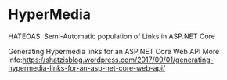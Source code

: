 # HyperMedia
HATEOAS: Semi-Automatic population of Links in ASP.NET Core

Generating Hypermedia links for an ASP.NET Core Web API
More info:https://shatzisblog.wordpress.com/2017/09/01/generating-hypermedia-links-for-an-asp-net-core-web-api/

